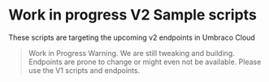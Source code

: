 # Work in progress V2 Sample scripts
These scripts are targeting the upcoming v2 endpoints in Umbraco Cloud

> Work in Progress Warning. 
> We are still tweaking and building. Endpoints are prone to change or might even not be available.
> Please use the V1 scripts and endpoints.